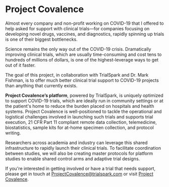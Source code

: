 # Project Covalence

Almost every company and non-profit working on COVID-19 that I offered to help asked for support with clinical trials—for companies focusing on developing novel drugs, vaccines, and diagnostics, rapidly spinning up trials is one of their biggest bottlenecks.

Science remains the only way out of the COVID-19 crisis. Dramatically improving clinical trials, which are usually time-consuming and cost tens to hundreds of millions of dollars, is one of the highest-leverage ways to get out of it faster.

The goal of this project, in collaboration with TrialSpark and Dr. Mark Fishman, is to offer much better clinical trial support to COVID-19 projects than anything that currently exists.

**Project Covalence’s platform**, powered by TrialSpark, is uniquely optimized to support COVID-19 trials, which are ideally run in community settings or at the patient's home to reduce the burden placed on hospitals and health systems. Project Covalence is well-positioned to tackle the operational and logistical challenges involved in launching such trials and supports trial execution, 21 CFR Part 11 compliant remote data collection, telemedicine, biostatistics, sample kits for at-home specimen collection, and protocol writing.

Researchers across academia and industry can leverage this shared infrastructure to rapidly launch their clinical trials. To facilitate coordination between studies, we will also be creating master protocols for platform studies to enable shared control arms and adaptive trial designs.

If you're interested in getting involved or have a trial that needs support, please get in touch at ProjectCovalence@trialspark.com or visit [Project Covalence](www.projectcovalence.com).

